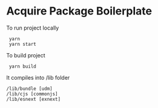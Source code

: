 # Acquire Package Boilerplate

To run project locally

```
 yarn
 yarn start
```

To build project

```
 yarn build
```

It compiles into /lib folder

    /lib/bundle [udm]
    /lib/cjs [commonjs]
    /lib/esnext [exnext]
